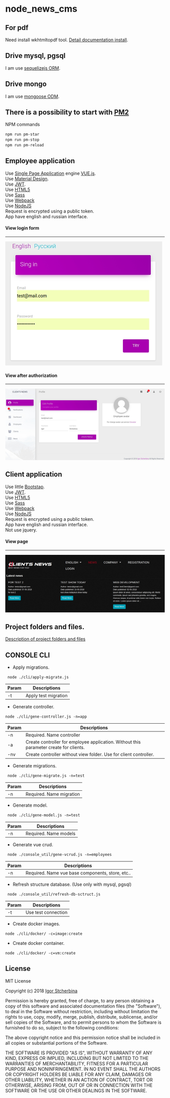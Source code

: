 # node_news_cms

## For pdf
Need install wkhtmltopdf tool.
[Detail documentation install](https://wkhtmltopdf.org).  

## Drive mysql, pgsql
I am use [sequelizejs ORM](http://docs.sequelizejs.com).  

## Drive mongo
I am use [mongoose ODM](http://mongoosejs.com/).  

## There is a possibility to start with [PM2](https://github.com/Unitech/pm2)
NPM commands

``` bash
npm run pm-star
npm run pm-stop
npm run pm-reload
```
  
## Employee application
Use [Single Page Application](https://en.wikipedia.org/wiki/Single-page_application) engine [VUE.js](https://vuejs.org/).  
Use [Material Design](https://en.wikipedia.org/wiki/Material_Design).  
Use [JWT](https://en.wikipedia.org/wiki/JWT).  
Use [HTML5](https://en.wikipedia.org/wiki/HTML5)  
Use [Sass](https://en.wikipedia.org/wiki/Sass)  
Use [Webpack](https://en.wikipedia.org/wiki/Webpack)  
Use [NodeJS](https://nodejs.org/en/)  
Request is encrypted using a public token.  
App have english and russian interface.

#### View login form  
___
![View login form ](https://raw.githubusercontent.com/eagle7410/node_news_cms/master/emp-start-page.jpg)

#### View after authorization  
___
![View after authorization](https://raw.githubusercontent.com/eagle7410/node_news_cms/master/emp-app-after-auth.jpg)

## Client application
Use little [Bootstap](https://getbootstrap.com/).  
Use [JWT](https://en.wikipedia.org/wiki/JWT).  
Use [HTML5](https://en.wikipedia.org/wiki/HTML5)  
Use [Sass](https://en.wikipedia.org/wiki/Sass)  
Use [Webpack](https://en.wikipedia.org/wiki/Webpack)  
Use [NodeJS](https://nodejs.org/en/)  
Request is encrypted using a public token.  
App have english and russian interface.  
Not use jquery.

#### View page  
___
![View login form ](https://raw.githubusercontent.com/eagle7410/node_news_cms/master/client-app.jpg)

## Project folders and files.
[Description of project folders and files](https://github.com/eagle7410/node_news_cms/blob/master/struct-descrition.md)

## CONSOLE CLI
* Apply migrations.
 ```
  node ./cli/apply-migrate.js
 ```  
 | Param | Descriptions |
  | --- | --- |
  | -t | Apply test migration |
    
* Generate controller.
 ```
 node ./cli/gene-controller.js -n=app
 ```  
 | Param | Descriptions |
 | --- | --- |
 | -n | Required. Name controller | 
 | -a | Create controller for employee application. Without this parameter create for clients. |
 | -nv | Create controller without view folder. Use for client controller. |
  
* Generate migrations.
 ```
  node ./cli/gene-migrate.js -n=test
 ```  
 | Param | Descriptions |
   | --- | --- |
   | -n | Required. Name migration | 
   
* Generate model.
 ```
  node ./cli/gene-model.js -n=test
 ```
  | Param | Descriptions |
  | --- | --- |
  | -n | Required. Name models | 
   
* Generate vue crud.
 ```
  node ./console_util/gene-vcrud.js -n=employees
 ```
 | Param | Descriptions |
 | --- | --- |
 | -n | Required. Name vue base components, store, etc.. |
* Refresh structure database. (Use only with mysql, pgsql)
 ```
  node ./console_util/refresh-db-sctruct.js
 ```
 | Param | Descriptions |
 | --- | --- |
 | -t | Use test connection |

* Create docker images.
 ```
 node ./cli/docker/ -c=image:create
 ```

* Create docker container.
 ```
 node ./cli/docker/ -c=vm:create
 ```

## License

MIT License

Copyright (c) 2018 [Igor Stcherbina](https://github.com/eagle7410)

Permission is hereby granted, free of charge, to any person obtaining a copy
of this software and associated documentation files (the "Software"), to deal
in the Software without restriction, including without limitation the rights
to use, copy, modify, merge, publish, distribute, sublicense, and/or sell
copies of the Software, and to permit persons to whom the Software is
furnished to do so, subject to the following conditions:

The above copyright notice and this permission notice shall be included in all
copies or substantial portions of the Software.

THE SOFTWARE IS PROVIDED "AS IS", WITHOUT WARRANTY OF ANY KIND, EXPRESS OR
IMPLIED, INCLUDING BUT NOT LIMITED TO THE WARRANTIES OF MERCHANTABILITY,
FITNESS FOR A PARTICULAR PURPOSE AND NONINFRINGEMENT. IN NO EVENT SHALL THE
AUTHORS OR COPYRIGHT HOLDERS BE LIABLE FOR ANY CLAIM, DAMAGES OR OTHER
LIABILITY, WHETHER IN AN ACTION OF CONTRACT, TORT OR OTHERWISE, ARISING FROM,
OUT OF OR IN CONNECTION WITH THE SOFTWARE OR THE USE OR OTHER DEALINGS IN THE
SOFTWARE.
